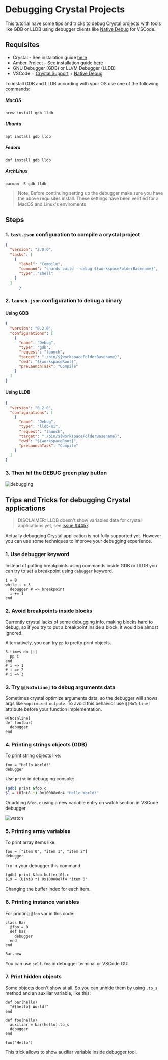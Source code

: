 # Debugging Crystal Projects

This tutorial have some tips and tricks to debug Crystal projects with tools like GDB or LLDB using debugger clients like [Native Debug](https://marketplace.visualstudio.com/items?itemName=webfreak.debug) for VSCode.

## Requisites

* Crystal - See instalation guide [here](https://crystal-lang.org/docs/installation/)
* Amber Project - See installation guide [here](/getting-started/Installation/README.md)
* GNU Debugger (GDB) or LLVM Debugger (LLDB)
* VSCode + [Crystal Support](https://marketplace.visualstudio.com/items?itemName=faustinoaq.crystal-lang) + [Native Debug](https://marketplace.visualstudio.com/items?itemName=webfreak.debug)

To install GDB and LLDB according with your OS use one of the following commands:

##### MacOS

`brew install gdb lldb`

##### Ubuntu

`apt install gdb lldb`

##### Fedora

`dnf install gdb lldb`

##### ArchLinux

`pacman -S gdb lldb`


> Note: Before continuing setting up the debugger make sure you have the above requisites install. These settings have been verified for a MacOS and Linux's enviroments

## Steps

### 1. `task.json` configuration to compile a crystal project

```json
{
  "version": "2.0.0",
  "tasks": [
    {
      "label": "Compile",
      "command": "shards build --debug ${workspaceFolderBasename}",
      "type": "shell"
    }
  ]
      }
```

### 2. `launch.json` configuration to debug a binary

#### Using GDB

```json
{
  "version": "0.2.0",
  "configurations": [
    {
      "name": "Debug",
      "type": "gdb",
      "request": "launch",
      "target": "./bin/${workspaceFolderBasename}",
      "cwd": "${workspaceRoot}",
      "preLaunchTask": "Compile"
    }
  ]
}
```

#### Using LLDB

```json
{
  "version": "0.2.0",
  "configurations": [
    {
      "name": "Debug",
      "type": "lldb-mi",
      "request": "launch",
      "target": "./bin/${workspaceFolderBasename}",
      "cwd": "${workspaceRoot}",
      "preLaunchTask": "Compile"
    }
  ]
}
```

### 3. Then hit the DEBUG green play button

![debugging](https://i.imgur.com/GsGT1h0.png)

## Trips and Tricks for debugging Crystal applications

> DISCLAIMER: LLDB doesn't show variables data for crystal applications yet, see [issue #4457](https://github.com/crystal-lang/crystal/issues/4457).

Actually debugging Crystal application is not fully supported yet. However you can use some techniques to improve your debugging experience.

### 1. Use debugger keyword

Instead of putting breakpoints using commands inside GDB or LLDB you can try to set a breakpoint using `debugger` keyword.

```crystal
i = 0
while i < 3
  debugger # => breakpoint
  i += 1
end
```

### 2. Avoid breakpoints inside blocks

Currently crystal lacks of some debugging info, making blocks hard to debug, so if you try to put a breakpoint inside a block, it would be almost ignored.

Alternatively, you can try `pp` to pretty print objects.

```crystal
3.times do |i|
  pp i
end
# i => 1
# i => 2
# i => 3
```

### 3. Try `@[NoInline]` to debug arguments data

Sometimes crystal optimize arguments data, so the debugger will shows args like `<optimized output>`. To avoid this behaivior use `@[NoInline]` attribute before your function implementation.

```crystal
@[NoInline]
def foo(bar)
  debugger
end
```

### 4. Printing strings objects (GDB)

To print string objects like:

```crystal
foo = "Hello World!"
debugger
```

Use `print` in debugging console:

```sh
(gdb) print &foo.c
$1 = (UInt8 *) 0x10008e6c4 "Hello World!"
```

Or adding `&foo.c` using a new variable entry on watch section in VSCode debugger

![watch](https://i.imgur.com/EpQinL7.png)

### 5. Printing array variables

To print array items like:

```crystal
foo = ["item 0", "item 1", "item 2"]
debugger
```

Try in your debugger this command:

```
(gdb) print &foo.buffer[0].c
$19 = (UInt8 *) 0x10008e7f4 "item 0"
```

Changing the buffer index for each item.


### 6. Printing instance variables

For printing `@foo` var in this code:

```crystal
class Bar
  @foo = 0
  def baz
    debugger
  end
end

Bar.new
```

You can use `self.foo` in debugger terminal or VSCode GUI.

### 7. Print hidden objects

Some objects doen't show at all. So you can unhide them by using `.to_s` method and an auxiliar variable, like this:

```crystal
def bar(hello)
  "#{hello} World!"
end

def foo(hello)
  auxiliar = bar(hello).to_s
  debugger
end

foo("Hello")
```

This trick allows to show auxiliar variable inside debugger tool.
